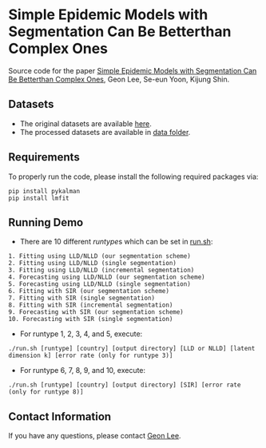 # Simple Epidemic Models with Segmentation Can Be Betterthan Complex Ones
Source code for the paper [Simple Epidemic Models with Segmentation Can Be Betterthan Complex Ones](https://github.com/geonlee0325/covid_segmentation), Geon Lee, Se-eun Yoon, Kijung Shin.

## Datasets
* The original datasets are available [here](https://www.kaggle.com/sudalairajkumar/novel-corona-virus-2019-dataset).
* The processed datasets are available in [data folder](https://github.com/geonlee0325/covid_segmentation/tree/main/data).

## Requirements
To properly run the code, please install the following required packages via:
```setup
pip install pykalman
pip install lmfit
```

## Running Demo
* There are 10 different *runtype*s which can be set in [run.sh](https://github.com/geonlee0325/covid_segmentation/blob/main/code/run.sh):
```setup
1. Fitting using LLD/NLLD (our segmentation scheme)
2. Fitting using LLD/NLLD (single segmentation)
3. Fitting using LLD/NLLD (incremental segmentation)
4. Forecasting using LLD/NLLD (our segmentation scheme)
5. Forecasting using LLD/NLLD (single segmentation)
6. Fitting with SIR (our segmentation scheme)
7. Fitting with SIR (single segmentation)
8. Fitting with SIR (incremental segmentation)
9. Forecasting with SIR (our segmentation scheme)
10. Forecasting with SIR (single segmentation)
```
* For runtype 1, 2, 3, 4, and 5, execute:
```setup
./run.sh [runtype] [country] [output directory] [LLD or NLLD] [latent dimension k] [error rate (only for runtype 3)]
```
* For runtype 6, 7, 8, 9, and 10, execute:
```setup
./run.sh [runtype] [country] [output directory] [SIR] [error rate (only for runtype 8)]
```

## Contact Information
If you have any questions, please contact [Geon Lee](https://geonlee0325.github.io/).
